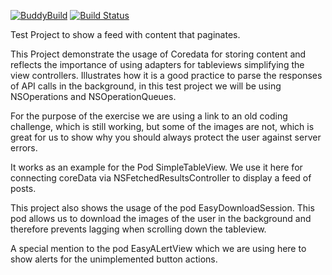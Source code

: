 [![BuddyBuild](https://dashboard.buddybuild.com/api/statusImage?appID=56d0809b8acfa80100259480&branch=dev&build=latest)](https://dashboard.buddybuild.com/apps/56d0809b8acfa80100259480/build/latest)
[![Build Status](https://travis-ci.org/lagubull/SocialChallenge.svg)](https://travis-ci.org/lagubull/SocialChallenge)

Test Project to show a feed with content that paginates.

This Project demonstrate the usage of Coredata for storing content and reflects the 
importance of using adapters for tableviews simplifying the view controllers. Illustrates
how it is a good practice to parse the responses of API calls in the background, in this
test project we will be using NSOperations and NSOperationQueues.

For the purpose of the exercise we are using a link to an old coding challenge, which is 
still working, but some of the images are not, which is great for us to show why you 
should always protect the user against server errors.

It works as an example for the Pod SimpleTableView. We use it here for connecting coreData
via NSFetchedResultsController to display  a feed of posts.

This project also shows the usage of the pod EasyDownloadSession. This pod allows us to
download the images of the user in the background and therefore prevents lagging when 
scrolling down the tableview.

A special mention to the pod EasyALertView which we are using here to show alerts for the 
unimplemented button actions.


